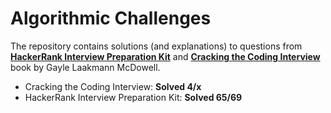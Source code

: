 # Algorithmic Challenges  
The repository contains solutions (and explanations) to questions from  
[**HackerRank Interview Preparation Kit**](https://www.hackerrank.com/interview/interview-preparation-kit) 
and [**Cracking the Coding Interview**](https://github.com/alxerg/Books-1/blob/master/Cracking%20the%20Coding%20Interview%2C%206th%20Edition%20189%20Programming%20Questions%20and%20Solutions.pdf)  
book by Gayle Laakmann McDowell.  
  
- Cracking the Coding Interview: **Solved 4/x**  
- HackerRank Interview Preparation Kit: **Solved 65/69**
